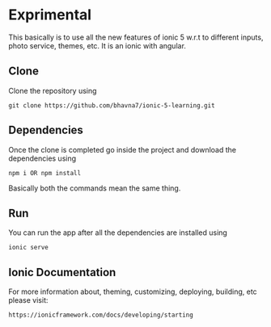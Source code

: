 # Exprimental

This basically is to use all the new features of ionic 5 w.r.t to different inputs, photo service, themes, etc.
It is an ionic with angular.

## Clone

Clone the repository using 
```
git clone https://github.com/bhavna7/ionic-5-learning.git
```

## Dependencies
Once the clone is completed go inside the project and download the dependencies using
```
npm i OR npm install
```
Basically both the commands mean the same thing.

## Run
You can run the app after all the dependencies are installed using
```
ionic serve
```

## Ionic Documentation
For more information about, theming, customizing, deploying, building, etc please visit:
```
https://ionicframework.com/docs/developing/starting
```